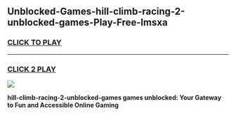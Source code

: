 
## Unblocked-Games-hill-climb-racing-2-unblocked-games-Play-Free-lmsxa
<h3>
<a href="https://premium76.site?title=hill-climb-racing-2-unblocked-games&ref=20A">CLICK TO PLAY</a></h3>
<hr>

<h3>
<a href="https://premium76.site?title=hill-climb-racing-2-unblocked-games&ref=20A">CLICK 2 PLAY</a>
  
</h3>

<a href="https://premium76.site?title=hill-climb-racing-2-unblocked-games&ref=20A"><img src="https://clearcache.store/games.png"></a>


**hill-climb-racing-2-unblocked-games games unblocked: Your Gateway to Fun and Accessible Online Gaming**
